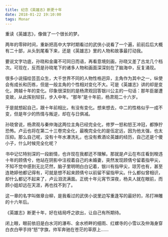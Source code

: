 ```yaml
---
title: 纪念《英雄志》断更十年
date: 2018-01-22 19:10:00
tags: Monar
---
```


重读《英雄志》，像做了一个很长的梦。

两年的零碎时间，重新把高中大学时期看过的武侠小说看了一个遍，前前后后大概有二十部，从头到尾看下来，还是《英雄志》里的人物和故事最打动我。

要说文字功底，孙晓和金庸不可同日而语，再看意境刻画，孙晓又差了古龙几个档次。可现在，反而是孙晓笔下的诸多人物和画面深深刻在了脑海中，反复涌现。

很多小说描绘芸芸众生，大千世界不同的人物性格迥异，主角作为其中之一，纵使会有成长和历练，但是一般主角的个性相对变化不大。可是《英雄志》讲的却是变化，跨越十年的变化。印象很深刻的是杨肃观回答银川公主的一句话：那年臣屡遭变故，从此挥别轻狂，步入中年。“那年”是十年前，杨肃观二十六岁。

于是就想起自己，跟十年前相比，有没有变化。想来想去，中二的性格似乎一成不变，但是年少的热情与叛逆，却在与日俱减。

孙晓曾说，杨肃观与秦仲海这两位主角已经完全化，修罗一怒和怒王冲冠，都狰狞恐怖。卢云也将在第二十三卷完全化，最晚完全化的是伍定远，因为他太强，也太压抑。那么自己呢，没有十年水瀑洗礼，也没有煮酒论英雄的经历，自己还是个傻小子，什么时候完全化呢？

书中记忆特别深的一段剧情，也许现在我都还不理解。那就是卢云在布庄看到暌违十年的顾倩兮，他站在阴影中注视着自己的未婚妻，突然发现顾倩兮留着指甲尖，不知不觉中感到无比茫然，脑子里明明白白记着，银川有指甲尖，琼芳也有，甚至连艳婷他都记得有，可就是想不起来顾倩兮以前留不留指甲尖。什么都似曾相识，却什么都记不起来了，卢云泪流满面。正统十年元宵节深夜，杨夫人就在眼前，而顾小姐却远在天涯，再也找不到了。

这一章的名字叫做章台柳，是我看过的武侠小说里边写重逢写的最好的，吊打神雕的十六年后。

《英雄志》断更十年，好在结局呼之欲出，让自己有所期待。

闭上眼，眼前依旧是白水河的瀑布、金水桥畔的细雨、红螺寺的小雪以及仲海身穿白衣白甲手持“怒”字旗，帅军奔驰在苍茫的草原上……
